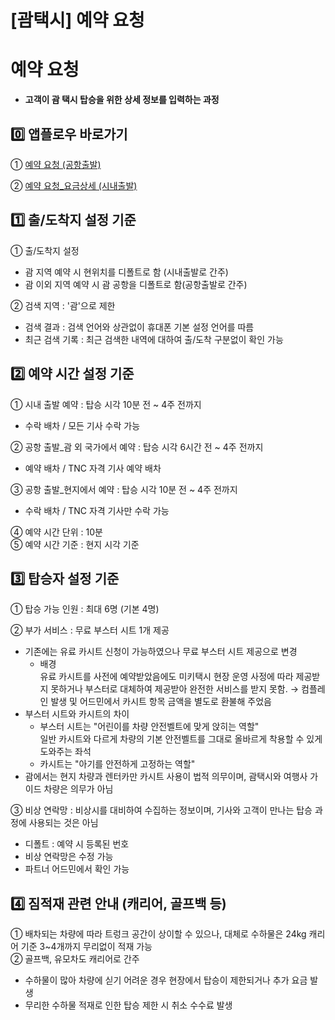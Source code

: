 # [괌택시] 예약 요청

**예약 요청**
=========

* **고객이 괌 택시 탑승을 위한 상세 정보를 입력하는 과정**

**0️⃣ 앱플로우 바로가기**
-----------------

① [예약 요청 (공항출발)](https://kakaomobilitysupport.zendesk.com/hc/ko/articles/35509132591257--%EA%B4%8C%ED%83%9D%EC%8B%9C-APP-%EC%98%88%EC%95%BD-%EC%9A%94%EC%B2%AD-%EA%B3%B5%ED%95%AD%EC%B6%9C%EB%B0%9C)

② [예약 요청\_요금상세 (시내출발)](https://kakaomobilitysupport.zendesk.com/hc/ko/articles/35510775843609--%EA%B4%8C%ED%83%9D%EC%8B%9C-APP-%EC%98%88%EC%95%BD-%EC%9A%94%EC%B2%AD-%EC%9A%94%EA%B8%88%EC%83%81%EC%84%B8-%EC%8B%9C%EB%82%B4%EC%B6%9C%EB%B0%9C)

**1️⃣ 출/도착지 설정 기준**
-------------------

① 출/도착지 설정

* 괌 지역 예약 시 현위치를 디폴트로 함 (시내출발로 간주)
* 괌 이외 지역 예약 시 괌 공항을 디폴트로 함(공항출발로 간주)

② 검색 지역 : '괌'으로 제한

* 검색 결과 : 검색 언어와 상관없이 휴대폰 기본 설정 언어를 따름
* 최근 검색 기록 : 최근 검색한 내역에 대하여 출/도착 구분없이 확인 가능

**2️⃣ 예약 시간 설정 기준**
-------------------

① 시내 출발 예약 : 탑승 시각 10분 전 ~ 4주 전까지

* 수락 배차 / 모든 기사 수락 가능

② 공항 출발\_괌 외 국가에서 예약 : 탑승 시각 6시간 전 ~ 4주 전까지

* 예약 배차 / TNC 자격 기사 예약 배차

③ 공항 출발\_현지에서 예약 : 탑승 시각 10분 전 ~ 4주 전까지

* 수락 배차 / TNC 자격 기사만 수락 가능

④ 예약 시간 단위 : 10분  
⑤ 예약 시간 기준 : 현지 시각 기준

**3️⃣ 탑승자 설정 기준**
-----------------

① 탑승 가능 인원 : 최대 6명 (기본 4명)

② 부가 서비스 : 무료 부스터 시트 1개 제공

* 기존에는 유료 카시트 신청이 가능하였으나 무료 부스터 시트 제공으로 변경   
  - 배경   
  유료 카시트를 사전에 예약받았음에도 미키택시 현장 운영 사정에 따라 제공받지 못하거나 부스터로 대체하여 제공받아 완전한 서비스를 받지 못함. → 컴플레인 발생 및 어드민에서 카시트 항목 금액을 별도로 환불해 주었음
* 부스터 시트와 카시트의 차이   
  - 부스터 시트는 "어린이를 차량 안전벨트에 맞게 앉히는 역할"   
  일반 카시트와 다르게 차량의 기본 안전벨트를 그대로 올바르게 착용할 수 있게 도와주는 좌석   
  - 카시트는 "아기를 안전하게 고정하는 역할"
* 괌에서는 현지 차량과 렌터카만 카시트 사용이 법적 의무이며, 괌택시와 여행사 가이드 차량은 의무가 아님

③ 비상 연락망 : 비상시를 대비하여 수집하는 정보이며, 기사와 고객이 만나는 탑승 과정에 사용되는 것은 아님

* 디폴트 : 예약 시 등록된 번호
* 비상 연락망은 수정 가능
* 파트너 어드민에서 확인 가능

**4️⃣ 짐적재 관련 안내 (캐리어, 골프백 등)**
------------------------------

① 배차되는 차량에 따라 트렁크 공간이 상이할 수 있으나, 대체로 수하물은 24kg 캐리어 기준 3~4개까지 무리없이 적재 가능  
② 골프백, 유모차도 캐리어로 간주

* 수하물이 많아 차량에 싣기 어려운 경우 현장에서 탑승이 제한되거나 추가 요금 발생
* 무리한 수하물 적재로 인한 탑승 제한 시 취소 수수료 발생